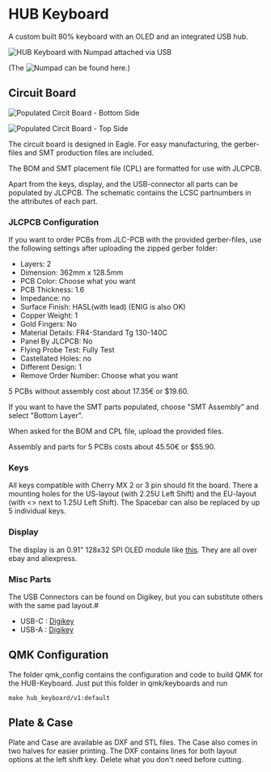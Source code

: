 # HUB Keyboard

A custom built 80% keyboard with an OLED and an integrated USB hub.

![HUB Keyboard with Numpad attached via USB](hub_keyboard.jpg)

(The ![Numpad](https://github.com/konstantinwerner/numpad) can be found here.)

## Circuit Board

![Populated Circit Board - Bottom Side](pcb_back.jpg)

![Populated Circit Board - Top Side](pcb_front.jpg)

The circuit board is designed in Eagle.
For easy manufacturing, the gerber-files and SMT production files are included.

The BOM and SMT placement file (CPL) are formatted for use with JLCPCB.

Apart from the keys, display, and the USB-connector all parts can be populated by JLCPCB.
The schematic contains the LCSC partnumbers in the attributes of each part.

### JLCPCB Configuration

If you want to order PCBs from JLC-PCB with the provided gerber-files,
use the following settings after uploading the zipped gerber folder:

* Layers: 2
* Dimension: 362mm x 128.5mm
* PCB Color: Choose what you want
* PCB Thickness: 1.6
* Impedance: no
* Surface Finish: HASL(with lead) (ENIG is also OK)
* Copper Weight: 1
* Gold Fingers: No
* Material Details: FR4-Standard Tg 130-140C
* Panel By JLCPCB: No
* Flying Probe Test: Fully Test
* Castellated Holes: no
* Different Design: 1
* Remove Order Number: Choose what you want

5 PCBs without assembly cost about 17.35€ or $19.60.

If you want to have the SMT parts populated, choose "SMT Assembly" and select "Bottom Layer".

When asked for the BOM and CPL file, upload the provided files.

Assembly and parts for 5 PCBs costs about 45.50€ or $55.90.


### Keys

All keys compatible with Cherry MX 2 or 3 pin should fit the board.
There a mounting holes for the US-layout (with 2.25U Left Shift) and the EU-layout (with <> next to 1.25U Left Shift).
The Spacebar can also be replaced by up 5 individual keys.

### Display

The display is an 0.91" 128x32 SPI OLED module like [this](https://www.ebay.com/itm/312892164528). They are all over ebay and aliexpress.

### Misc Parts

The USB Connectors can be found on Digikey, but you can substitute others with the same pad layout.#

* USB-C : [Digikey](https://www.digikey.com/short/zm17vb)
* USB-A : [Digikey](https://www.digikey.com/short/zm1tcc)


## QMK Configuration

The folder qmk_config contains the configuration and code to build QMK for the HUB-Keyboard.
Just put this folder in qmk/keyboards and run

```
make hub_keyboard/v1:default
```	
	
## Plate & Case

Plate and Case are available as DXF and STL files. The Case also comes in two halves for easier printing. The DXF contains lines for both layout options at the left shift key. Delete what you don't need before cutting.
